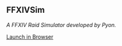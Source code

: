 ## FFXIVSim

*A FFXIV Raid Simulator developed by Pyon.*

[Launch in Browser](https://priprii.github.io/FFXIVSim)
